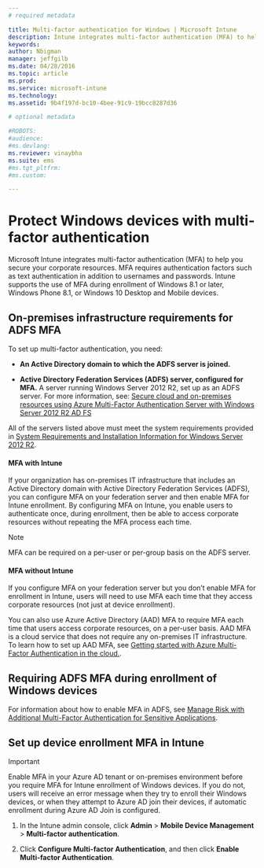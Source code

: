 ```yaml
---
# required metadata

title: Multi-factor authentication for Windows | Microsoft Intune
description: Intune integrates multi-factor authentication (MFA) to help you secure your corporate resources.
keywords:
author: Nbigman
manager: jeffgilb
ms.date: 04/28/2016
ms.topic: article
ms.prod:
ms.service: microsoft-intune
ms.technology:
ms.assetid: 9b4f197d-bc10-4bee-91c9-19bcc8287d36

# optional metadata

#ROBOTS:
#audience:
#ms.devlang:
ms.reviewer: vinaybha
ms.suite: ems
#ms.tgt_pltfrm:
#ms.custom:

---
```


# Protect Windows devices with multi-factor authentication
Microsoft Intune integrates multi-factor authentication (MFA) to help you secure your corporate resources. MFA requires authentication factors such as text authentication in addition to usernames and passwords. Intune supports the use of MFA during enrollment of Windows 8.1 or later, Windows Phone 8.1, or Windows 10 Desktop and Mobile devices. 

## On-premises infrastructure requirements for ADFS MFA
To set up multi-factor authentication, you need:

-   **An Active Directory domain to which the ADFS server is joined.**

-   **Active Directory Federation Services (ADFS) server, configured for MFA.** A server running Windows Server 2012 R2, set up as an ADFS server. For more information, see: [Secure cloud and on-premises resources using Azure Multi-Factor Authentication Server with Windows Server 2012 R2 AD FS](https://azure.microsoft.com/en-us/documentation/articles/multi-factor-authentication-get-started-adfs-w2k12/)

All of the servers listed above must meet the system requirements provided in [System Requirements and Installation Information for Windows Server 2012 R2](http://technet.microsoft.com/library/dn303418.aspx).

#### MFA with Intune
If your organization has on-premises IT infrastructure that includes an Active Directory domain with Active Directory Federation Services (ADFS), you can configure MFA on your federation server and then enable MFA for Intune enrollment. By configuring MFA on Intune, you enable users to authenticate once, during enrollment, then be able to access corporate resources without repeating the MFA process each time.

>[!NOTE]
>MFA can be required on a per-user or per-group basis on the ADFS server.  

#### MFA without Intune
If you configure MFA on your federation server but you don’t enable MFA for enrollment in Intune, users will need to use MFA each time that they access corporate resources (not just at device enrollment).

You can also use Azure Active Directory (AAD) MFA to require MFA each time that users access corporate resources, on a per-user basis. AAD MFA is a cloud service that does not require any on-premises IT infrastructure. To learn how to set up AAD MFA, see [Getting started with Azure Multi-Factor Authentication in the cloud.](https://azure.microsoft.com/en-us/documentation/articles/multi-factor-authentication-get-started-cloud/).

## Requiring ADFS MFA during enrollment of Windows devices
For information about how to enable MFA in ADFS, see [Manage Risk with Additional Multi-Factor Authentication for Sensitive Applications](http://technet.microsoft.com/library/dn280949.aspx).

## Set up device enrollment MFA in Intune
>[!Important]  
>Enable MFA in your Azure AD tenant or on-premises environment before you require MFA for Intune enrollment of Windows devices. If you do not, users will receive an error message when they try to enroll their Windows devices, or when they attempt to Azure AD join their devices, if automatic enrollment during Azure AD Join is configured.

1.  In the Intune admin console, click **Admin** &gt; **Mobile Device Management** &gt; **Multi-factor authentication**.

2.  Click **Configure Multi-factor Authentication**, and then click **Enable Multi-factor Authentication**.

